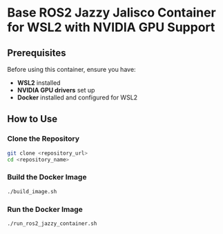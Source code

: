 # Base ROS2 Jazzy Jalisco Container for WSL2 with NVIDIA GPU Support

## Prerequisites

Before using this container, ensure you have:

- **WSL2** installed
- **NVIDIA GPU drivers** set up
- **Docker** installed and configured for WSL2

## How to Use

### Clone the Repository

```sh
git clone <repository_url>
cd <repository_name>
```

### Build the Docker Image

```sh
./build_image.sh
```

### Run the Docker Image
```sh
./run_ros2_jazzy_container.sh
```

